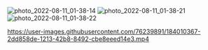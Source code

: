 ![photo_2022-08-11_01-38-14](https://user-images.githubusercontent.com/76239891/184010308-a9beeb14-417d-4783-8f37-c7b752755ce6.jpg)
![photo_2022-08-11_01-38-21](https://user-images.githubusercontent.com/76239891/184010334-f4d4d7d0-f99b-427e-924e-a5ee2641704d.jpg)
![photo_2022-08-11_01-38-22](https://user-images.githubusercontent.com/76239891/184010351-df881338-3efa-408a-aabc-4ca13dd1e854.jpg)


https://user-images.githubusercontent.com/76239891/184010367-2dd858de-1213-42b8-8492-cbe8eeed14e3.mp4

